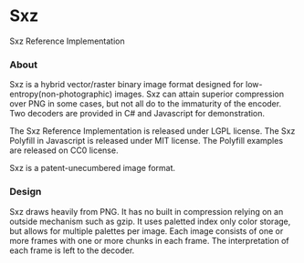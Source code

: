 Sxz
===

Sxz Reference Implementation

<h3>About</h3>
Sxz is a hybrid vector/raster binary image format designed for low-entropy(non-photographic) images.  Sxz can attain superior compression over PNG in some cases, but not all do to the immaturity of the encoder.  Two decoders are provided in C# and Javascript for demonstration.

The Sxz Reference Implementation is released under LGPL license.  The Sxz Polyfill in Javascript is released under MIT license.  The Polyfill examples are released on CC0 license.

Sxz is a patent-unecumbered image format.

<h3>Design</h3>
Sxz draws heavily from PNG.  It has no built in compression relying on an outside mechanism such as gzip.  It uses paletted index only color storage, but allows for multiple palettes per image.  Each image consists of one or more frames with one or more chunks in each frame.  The interpretation of each frame is left to the decoder.
